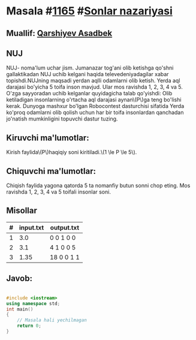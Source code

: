
<h1>Masala #<a href="https://robocontest.uz/tasks/1165">1165</a> #<a href="https://robocontest.uz/tasks?category=4">Sonlar nazariyasi</a></h1>
<h2> Muallif: <a href="https://robocontest.uz/profile/asadbek">Qarshiyev Asadbek</a></h2>
<h2>NUJ</h2>
<p>NUJ- noma'lum uchar jism. Jumanazar tog'ani olib ketishga qo'shni gallaktikadan NUJ uchib kelgani haqida televedeniyadagilar xabar topishdi.NUJning maqsadi yerdan aqlli odamlarni olib ketish. Yerda aql darajasi bo'yicha 5 toifa inson mavjud. Ular mos ravishda 1, 2, 3, 4 va 5. O'zga sayyoradan uchib kelganlar quyidagicha talab qo'yishdi:
Olib ketiladigan insonlarning o'rtacha aql darajasi aynan\(P\)ga teng bo'lishi kerak. Dunyoga mashxur bo'lgan Robocontest dasturchisi sifatida Yerda ko'proq odamlarni olib qolish uchun har bir toifa insonlardan qanchadan jo'natish mumkinligini topuvchi dastur tuzing.</p>
<h2>Kiruvchi ma'lumotlar:</h2>
<p>Kirish faylida\(P\)haqiqiy soni kiritiladi.\(1 \le P \le 5\).</p>
<h2>Chiquvchi ma'lumotlar:</h2>
<p>Chiqish faylida yagona qatorda 5 ta nomanfiy butun sonni chop eting. Mos ravishda 1, 2, 3, 4 va 5 toifali insonlar soni.</p>
<h2>Misollar</h2>
<table>
    <thead>
        <tr>
            <th>#</th>
            <th>input.txt</th>
            <th>output.txt</th>
        </tr>
    </thead>
    <tbody>
            <tr>
                <td>1</td>
                <td>3.0</td>
                <td>0 0 1 0 0</td>
            </tr>
            <tr>
                <td>2</td>
                <td>3.1</td>
                <td>4 1 0 0 5</td>
            </tr>
            <tr>
                <td>3</td>
                <td>1.35</td>
                <td>18 0 0 1 1</td>
            </tr>
    </tbody>
    </table>
    
<h2>Javob:</h2>

######
```cpp
#include <iostream>
using namespace std;
int main()
{
    // Masala hali yechilmagan
    return 0;
}
```
